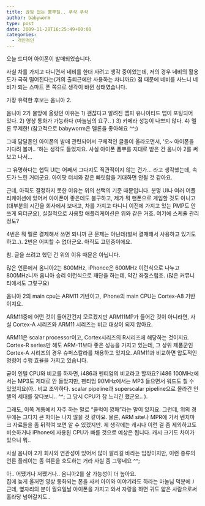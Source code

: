 ```yaml
---
title: 끊임 없는 뽐뿌질.. 푸샥 푸샥
author: babyworm
type: post
date: 2009-11-28T16:25:49+00:00
categories:
  - 개인적인
---
```

오늘 드디어 아이폰이 발매되었습니다. 

사실 차를 가지고 다니면서 네비를 한대 사려고 생각 중이었는데, 저의 경우 네비의 활용도가 극히 떨어진다는(거의 출퇴근에만 사용하는 차니까요) 점 때문에 네비를 사느니 네비가 되는 스마트 폰 쪽으로 생각이 바뀐 상태였습니다. 

가장 유력한 후보는 옴니아 2. 

옴니아 2가 물망에 올랐던 이유는 1) 괜찮다고 알려진 맵피 유나이티드 맵이 포팅되어 있다. 2) 영상 통화가 가능하다 (마눌님의 요구.. ) 3) 카메라 성능이 나쁘지 않다. 4) 멜론 무제한! (참고적으로 babyworm은 멜론을 좋아해요 ^^;) 

그때 담달폰인 아이폰의 발매 관련되어서 구체적인 글들이 올라오면서, ‘오~ 아이폰을 기다려 볼까.. ‘하는 생각도 들었지요. 사실 아이폰 폼뿌를 지대로 받은 건 옴니아 2를 써보고 나서… 

그 유명하다는 햅틱 UI는 어째서 그다지도 직관적이지 않는 건가… 라고 생각했는데, 속도가 느린 거더군요. 아이팟 터치와 같은 빠릿함을 기대하면 안될 것 같아요. 

근데, 아직도 결정하지 못한 이유는 위의 선택의 기준 때문입니다. 분명 UI나 여러 어플리케이션에 있어서 아이폰이 좋은데도 불구하고, 제가 뭐 핸폰으로 게임할 것도 아니고(대부분의 시간을 회사에서 보내고, 차를 가지고 다니니 이전에 가지고 있는 PMP도 안쓰게 되더군요), 실질적으로 사용할 애플리케이션은 위와 같은 거죠. 여기에 스케쥴 관리 정도? 

4번은 뭐 멜론 결제해서 쓰면 되니까 큰 문제는 아닌데(벌써 결재해서 사용하고 있기도하고..). 2번은 어찌할 수 없더군요. 아직도 고민중이에요. 

참. 글을 쓰려고 했던 건 위의 이유 때문은 아닙니다. 

많은 언론에서 옴니아2는 800MHz, iPhonce은 600MHz 이런식으로 나누고 800MHz니까 옴니아 승리 이런식으로 재단을 하는데, 약간 좌절스럽죠. (많은 커뮤니티에서도 그렇구요) 

옴니아 2의 main cpu는 ARM11 기반이고, iPhone의 main CPU는 Cortex-A8 기반이지요. 

ARM11중에 어떤 것이 들어간건지 모르겠지만 ARM11MP가 들어간 것이 아니라면, 사실 Cortex-A 시리즈와 ARM11 시리즈는 비교 대상이 되지 않아요. 

ARM11은 scalar processor이고, Cortex시리즈의 R시리즈에 해당하는 것이지요. Cortex-R series만 해도 ARM-11보다 좋은 성능을 가지고 있는데, 그 상위 제품군인 Cortex-A 시리즈의 경우 슈퍼스칼라를 채용하고 있지요. ARM11과 비교하면 압도적인 명령어 수행 효율을 가지고 있습니다. 

굳이 인텔 CPU와 비교를 하자면, i486과 펜티엄의 비교라고 할까요? i486 100MHz에서는 MP3도 제대로 안 돌았지만, 펜티엄 90MHz에서는 MP3 들으면서 워드도 칠 수 있었지요(아.. 비교 조악하다. scalar pipeline과 superscalar pipeline으로 올라간 인텔의 세대를 찾다보니.. ^^; 그 당시 CPU가 참 느리긴 했군요.. ). 

그래도, 이쪽 계통에서 자주 하는 말로 “클럭이 깡패”라는 말이 있지요. 그런데, 위의 경우에는 그다지 큰 차이는 나지 않을 것 같아요. 물론, ARM site나 MPR에 가서 벤치마크 자료들을 좀 뒤적여 보면 알 수 있겠지만. 제 생각에는 캐시나 이런 걸 좀 제외하고도 비슷하거나 iPhone에 사용된 CPU가 빠를 것으로 예상은 됩니다. 캐시 크기도 차이가 있으니 뭐.. 

사실 옴니아 2가 회사와 연관성이 있어서 많이 팔리길 바라는 입장이지만, 이런 종류의 언론 플레이는 좀 여론을 호도하는 거라 사실 좀 그렇네요 ^^; 

아.. 어쨌거나 저쨌거나.. 옴니아2를 살 가능성이 더 높아요.<br>
집에 늦게 올꺼면 영상 통화되는 폰을 사서 아이와 이야기라도 하라는 마눌님 덕분에 <span style="font-family:Wingdings">J</span> 근데, 옆자리의 분이 월요일날 아이폰을 가지고 와서 자랑을 하면 귀도 얇은 사람으로써 홀라당 넘어갈지도..
